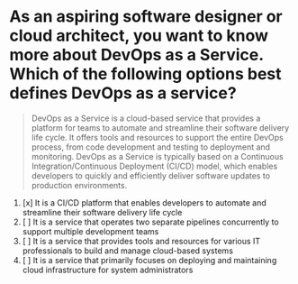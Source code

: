 # As an aspiring software designer or cloud architect, you want to know more about DevOps as a Service. Which of the following options best defines DevOps as a service?

> DevOps as a Service is a cloud-based service that provides a platform for teams to automate and streamline their software delivery life cycle. It offers tools and resources to support the entire DevOps process, from code development and testing to deployment and monitoring. DevOps as a Service is typically based on a Continuous Integration/Continuous Deployment (CI/CD) model, which enables developers to quickly and efficiently deliver software updates to production environments.

1. [x] It is a CI/CD platform that enables developers to automate and streamline their software delivery life cycle
1. [ ] It is a service that operates two separate pipelines concurrently to support multiple development teams
1. [ ] It is a service that provides tools and resources for various IT professionals to build and manage cloud-based systems
1. [ ] It is a service that primarily focuses on deploying and maintaining cloud infrastructure for system administrators
